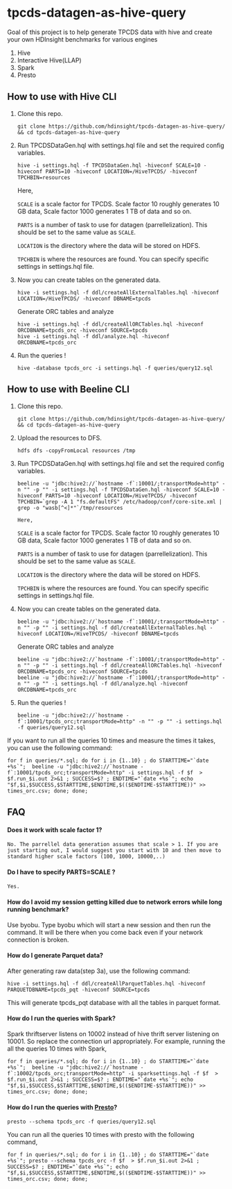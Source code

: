 # tpcds-datagen-as-hive-query

Goal of this project is to help generate TPCDS data with hive and create your own HDInsight benchmarks for various engines 

1. Hive
2. Interactive Hive(LLAP)
3. Spark
4. Presto


## How to use with Hive CLI

1. Clone this repo.

    ```shell
    git clone https://github.com/hdinsight/tpcds-datagen-as-hive-query/ && cd tpcds-datagen-as-hive-query
    ```
2. Run TPCDSDataGen.hql with settings.hql file and set the required config variables.
    ```shell
    hive -i settings.hql -f TPCDSDataGen.hql -hiveconf SCALE=10 -hiveconf PARTS=10 -hiveconf LOCATION=/HiveTPCDS/ -hiveconf TPCHBIN=resources 
    ```
    Here, 
    
    `SCALE` is a scale factor for TPCDS. Scale factor 10 roughly generates 10 GB data, Scale factor 1000 generates 1 TB of data and so on.
    
    `PARTS` is a number of task to use for datagen (parrellelization). This should be set to the same value as `SCALE`. 
    
    `LOCATION` is the directory where the data will be stored on HDFS. 
    
    `TPCHBIN` is where the resources are found. You can specify specific settings in settings.hql file.

3. Now you can create tables on the generated data.
    ```shell
    hive -i settings.hql -f ddl/createAllExternalTables.hql -hiveconf LOCATION=/HiveTPCDS/ -hiveconf DBNAME=tpcds
    ```
    Generate ORC tables and analyze
    ```shell
    hive -i settings.hql -f ddl/createAllORCTables.hql -hiveconf ORCDBNAME=tpcds_orc -hiveconf SOURCE=tpcds
    hive -i settings.hql -f ddl/analyze.hql -hiveconf ORCDBNAME=tpcds_orc 
    ```

4. Run the queries !
    ```shell
    hive -database tpcds_orc -i settings.hql -f queries/query12.sql 
    ```

## How to use with Beeline CLI

1. Clone this repo.

    ```shell
    git clone https://github.com/hdinsight/tpcds-datagen-as-hive-query/ && cd tpcds-datagen-as-hive-query
    ```

2. Upload the resources to DFS.
    ```shell
    hdfs dfs -copyFromLocal resources /tmp
    ```    
    
3. Run TPCDSDataGen.hql with settings.hql file and set the required config variables.
    ```shell
    beeline -u "jdbc:hive2://`hostname -f`:10001/;transportMode=http" -n "" -p "" -i settings.hql -f TPCDSDataGen.hql -hiveconf SCALE=10 -hiveconf PARTS=10 -hiveconf LOCATION=/HiveTPCDS/ -hiveconf TPCHBIN=`grep -A 1 "fs.defaultFS" /etc/hadoop/conf/core-site.xml | grep -o "wasb[^<]*"`/tmp/resources  
    ```
       Here, 
    
    `SCALE` is a scale factor for TPCDS. Scale factor 10 roughly generates 10 GB data, Scale factor 1000 generates 1 TB of data and so on.
    
    `PARTS` is a number of task to use for datagen (parrellelization). This should be set to the same value as `SCALE`. 
    
    `LOCATION` is the directory where the data will be stored on HDFS. 
    
    `TPCHBIN` is where the resources are found. You can specify specific settings in settings.hql file.

4. Now you can create tables on the generated data.
    ```shell
    beeline -u "jdbc:hive2://`hostname -f`:10001/;transportMode=http" -n "" -p "" -i settings.hql -f ddl/createAllExternalTables.hql -hiveconf LOCATION=/HiveTPCDS/ -hiveconf DBNAME=tpcds
    ```
    Generate ORC tables and analyze
    ```shell
    beeline -u "jdbc:hive2://`hostname -f`:10001/;transportMode=http" -n "" -p "" -i settings.hql -f ddl/createAllORCTables.hql -hiveconf ORCDBNAME=tpcds_orc -hiveconf SOURCE=tpcds
    beeline -u "jdbc:hive2://`hostname -f`:10001/;transportMode=http" -n "" -p "" -i settings.hql -f ddl/analyze.hql -hiveconf ORCDBNAME=tpcds_orc 
    ```

5. Run the queries !
    ```shell
    beeline -u "jdbc:hive2://`hostname -f`:10001/tpcds_orc;transportMode=http" -n "" -p "" -i settings.hql -f queries/query12.sql 
    ```

If you want to run all the queries 10 times and measure the times it takes, you can use the following command:

    for f in queries/*.sql; do for i in {1..10} ; do STARTTIME="`date +%s`";  beeline -u "jdbc:hive2://`hostname -f`:10001/tpcds_orc;transportMode=http" -i settings.hql -f $f  > $f.run_$i.out 2>&1 ; SUCCESS=$? ; ENDTIME="`date +%s`"; echo "$f,$i,$SUCCESS,$STARTTIME,$ENDTIME,$(($ENDTIME-$STARTTIME))" >> times_orc.csv; done; done;


## FAQ

#### Does it work with scale factor 1?

    No. The parrellel data generation assumes that scale > 1. If you are just starting out, I would suggest you start with 10 and then move to standard higher scale factors (100, 1000, 10000,..)

#### Do I have to specify PARTS=SCALE ?

    Yes.

#### How do I avoid my session getting killed due to network errors while long running benchmark?
    
   Use byobu. Type byobu which will start a new session and then run the command. It will be there when you come back even if your network connection is broken. 
   
#### How do I generate Parquet data?

   After generating raw data(step 3a), use the following command:
    
   ```
   hive -i settings.hql -f ddl/createAllParquetTables.hql -hiveconf PARQUETDBNAME=tpcds_pqt -hiveconf SOURCE=tpcds
   ```
    
   This will generate tpcds_pqt database with all the tables in parquet format.

#### How do I run the queries with Spark?
   
   Spark thriftserver listens on 10002 instead of hive thrift server listening on 10001. So replace the connection url appropriately. For example, running the all the queries 10 times with Spark,
   
   ```
for f in queries/*.sql; do for i in {1..10} ; do STARTTIME="`date +%s`";  beeline -u "jdbc:hive2://`hostname -f`:10002/tpcds_orc;transportMode=http" -i sparksettings.hql -f $f  > $f.run_$i.out 2>&1 ; SUCCESS=$? ; ENDTIME="`date +%s`"; echo "$f,$i,$SUCCESS,$STARTTIME,$ENDTIME,$(($ENDTIME-$STARTTIME))" >> times_orc.csv; done; done;
   ```

#### How do I run the queries with [Presto](https://github.com/dharmeshkakadia/presto-hdinsight)?
   
   ```
   presto --schema tpcds_orc -f queries/query12.sql
   ```
   
   You can run all the queries 10 times with presto with the following command,
   
   ```
   for f in queries/*.sql; do for i in {1..10} ; do STARTTIME="`date +%s`"; presto --schema tpcds_orc -f $f  > $f.run_$i.out 2>&1 ; SUCCESS=$? ; ENDTIME="`date +%s`"; echo "$f,$i,$SUCCESS,$STARTTIME,$ENDTIME,$(($ENDTIME-$STARTTIME))" >> times_orc.csv; done; done;
   ```
